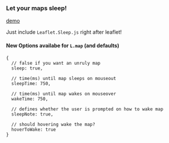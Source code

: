 ### Let your maps sleep!

[demo](https://cliffcloud.github.io/Leaflet.Sleep)

Just include `Leaflet.Sleep.js` right after leaflet!

#### New Options availabe for `L.map` (and defaults)

```
{
  // false if you want an unruly map
  sleep: true,

  // time(ms) until map sleeps on mouseout
  sleepTime: 750,

  // time(ms) until map wakes on mouseover
  wakeTime: 750,

  // defines whether the user is prompted on how to wake map
  sleepNote: true,

  // should hovering wake the map?
  hoverToWake: true
}
```
